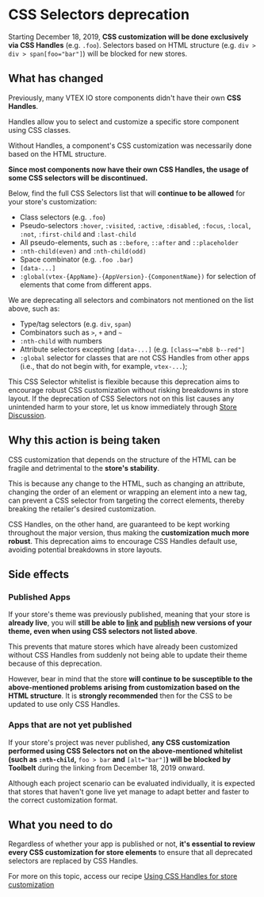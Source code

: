 # CSS Selectors deprecation

Starting December 18, 2019, **CSS customization will be done exclusively via CSS Handles** (e.g. `.foo`). Selectors based on HTML structure (e.g. `div > div > span[foo="bar"]`) will be blocked for new stores.

## What has changed

Previously, many VTEX IO store components didn't have their own **CSS Handles**. 

<div class="alert alert-info">
Handles allow you to select and customize a specific store component using CSS classes. 
</div>

Without Handles, a component's CSS customization was necessarily done based on the HTML structure.

**Since most components now have their own CSS Handles, the usage of some CSS selectors will be discontinued.** 

Below, find the full CSS Selectors list that will **continue to be allowed** for your store's customization:

- Class selectors (e.g. `.foo`)
- Pseudo-selectors `:hover`, `:visited`, `:active`, `:disabled`, `:focus`, `:local`, `:not`, `:first-child` and `:last-child`
- All pseudo-elements, such as  `::before`, `::after` and `::placeholder`
- `:nth-child(even)` and `:nth-child(odd)`
- Space combinator (e.g. `.foo .bar`)
- `[data-...]` 
- `:global(vtex-{AppName}-{AppVersion}-{ComponentName})` for selection of elements that come from different apps. 

We are deprecating all selectors and combinators not mentioned on the list above, such as:

- Type/tag selectors (e.g. `div`, `span`)
- Combinators such as `>`, `+` and `~`
- `:nth-child` with numbers
- Attribute selectors excepting `[data-...]` (e.g. `[class~="mb8 b--red"]`
- `:global` selector for classes that are not CSS Handles from other apps (i.e., that do not begin with, for example, `vtex-...`);

<div class="alert alert-info">
  This CSS Selector whitelist is flexible because this deprecation aims to encourage robust CSS customization without risking breakdowns in store layout. If the deprecation of CSS Selectors not on this list causes any unintended harm to your store, let us know immediately through <a href="https://github.com/vtex-apps/store-discussion/issues">Store Discussion</a>.
</div>

##  Why this action is being taken

CSS customization that depends on the structure of the HTML can be fragile and detrimental to the **store's stability**.

This is because any change to the HTML, such as changing an attribute, changing the order of an element or wrapping an element into a new tag, can prevent a CSS selector from targeting the correct elements, thereby breaking the retailer's desired customization.

CSS Handles, on the other hand, are guaranteed to be kept working throughout the major version, thus making the **customization much more robust**. This deprecation aims to encourage CSS Handles default use, avoiding potential breakdowns in store layouts. 

## Side effects

### Published Apps 

If your store's theme was previously published, meaning that your store is **already live**, you will **still be able to [link](https://vtex.io/docs/recipes/store/linking-an-app) and [publish](https://vtex.io/docs/recipes/store/publishing-an-app) new versions of your theme, even when using CSS selectors not listed above**.  

This prevents that mature stores which have already been customized without CSS Handles from suddenly not being able to update their theme because of this deprecation.

However, bear in mind that the store **will continue to be susceptible to the above-mentioned problems arising from customization based on the HTML structure**. It is **strongly recommended** then for the CSS to be updated to use only CSS Handles.

### Apps that are not yet published

If your store's project was never published, **any CSS customization performed using CSS Selectors not on the above-mentioned whitelist (such as **`:nth-child`**,** `foo > bar` **and** `[alt="bar"]`**) will be blocked by Toolbelt** during the linking from December 18, 2019 onward.

Although each project scenario can be evaluated individually, it is expected that stores that haven't gone live yet manage to adapt better and faster to the correct customization format.

## What you need to do

Regardless of whether your app is published or not, **it's essential to review every CSS customization for store elements** to ensure that all deprecated selectors are replaced by CSS Handles.

For more on this topic, access our recipe [Using CSS Handles for store customization](https://vtex.io/docs/recipes/layout/using-css-handles-for-store-customization)
